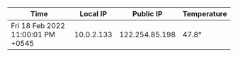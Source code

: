 | Time     | Local IP | Public IP | Temperature |
| ----------- | ----------- | ----------- | ----------- |
| Fri 18 Feb 2022 11:00:01 PM +0545      | 10.0.2.133     | 122.254.85.198  | 47.8° |
